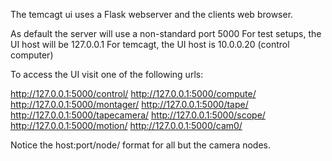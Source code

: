 The temcagt ui uses a Flask webserver and the clients web browser.

As default the server will use a non-standard port 5000
For test setups, the UI host will be 127.0.0.1
For temcagt, the UI host is 10.0.0.20 (control computer)

To access the UI visit one of the following urls:

http://127.0.0.1:5000/control/
http://127.0.0.1:5000/compute/
http://127.0.0.1:5000/montager/
http://127.0.0.1:5000/tape/
http://127.0.0.1:5000/tapecamera/
http://127.0.0.1:5000/scope/
http://127.0.0.1:5000/motion/
http://127.0.0.1:5000/cam0/

Notice the host:port/node/ format for all but the camera nodes.
